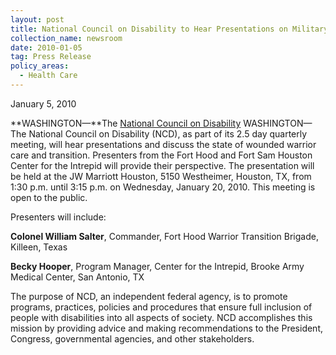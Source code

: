 ```yaml
---
layout: post
title: National Council on Disability to Hear Presentations on Military Health Care
collection_name: newsroom
date: 2010-01-05
tag: Press Release
policy_areas:
  - Health Care
---
```

J﻿anuary 5, 2010

**WASHINGTON—**The [National Council on Disability](https://ncd.gov/) WASHINGTON—The National Council on Disability (NCD), as part of its 2.5 day quarterly meeting, will hear presentations and discuss the state of wounded warrior care and transition. Presenters from the Fort Hood and Fort Sam Houston Center for the Intrepid will provide their perspective. The presentation will be held at the JW Marriott Houston, 5150 Westheimer, Houston, TX, from 1:30 p.m. until 3:15 p.m. on Wednesday, January 20, 2010. This meeting is open to the public.

Presenters will include:

**Colonel William Salter**, Commander, Fort Hood Warrior Transition Brigade, Killeen, Texas

**Becky Hooper**, Program Manager, Center for the Intrepid, Brooke Army Medical Center, San Antonio, TX

The purpose of NCD, an independent federal agency, is to promote programs, practices, policies and procedures that ensure full inclusion of people with disabilities into all aspects of society. NCD accomplishes this mission by providing advice and making recommendations to the President, Congress, governmental agencies, and other stakeholders.